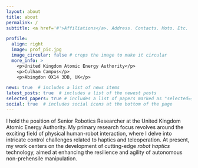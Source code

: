 ```yaml
---
layout: about
title: about
permalink: /
subtitle: <a href='#'>Affiliations</a>. Address. Contacts. Moto. Etc.

profile:
  align: right
  image: prof_pic.jpg
  image_circular: false # crops the image to make it circular
  more_info: >
    <p>United Kingdom Atomic Energy Authority</p>
    <p>Culham Campus</p>
    <p>Abingdon OX14 3DB, UK</p>

news: true  # includes a list of news items
latest_posts: true  # includes a list of the newest posts
selected_papers: true # includes a list of papers marked as "selected={true}"
social: true  # includes social icons at the bottom of the page
---
```


I hold the position of Senior Robotics Researcher at the United Kingdom Atomic Energy Authority. My primary research focus revolves around the exciting field of physical human-robot interaction, where I delve into intricate control challenges related to haptics and teleoperation. At present, my work centers on the development of cutting-edge *robot haptics* technology, aimed at enhancing the resilience and agility of autonomous non-prehensile manipulation.
